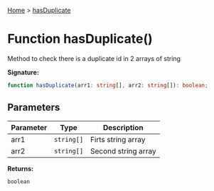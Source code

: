 [Home](../index.md) &gt; [hasDuplicate](./hasduplicate_1.md)

# Function hasDuplicate()

Method to check there is a duplicate id in 2 arrays of string

<b>Signature:</b>

```typescript
function hasDuplicate(arr1: string[], arr2: string[]): boolean;
```

## Parameters

|  Parameter | Type | Description |
|  --- | --- | --- |
|  arr1 | `string[]` | Firts string array |
|  arr2 | `string[]` | Second string array |

<b>Returns:</b>

`boolean`

